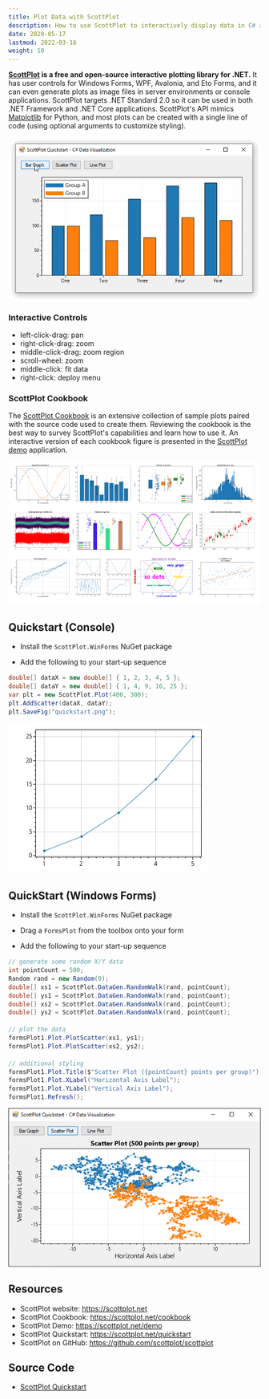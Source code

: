 ```yaml
---
title: Plot Data with ScottPlot
description: How to use ScottPlot to interactively display data in C# applications
date: 2020-05-17
lastmod: 2022-03-16
weight: 10
---
```


**[ScottPlot](https://scottplot.net) is a free and open-source interactive plotting library for .NET.** It has user controls for Windows Forms, WPF, Avalonia, and Eto Forms, and it can even generate plots as image files in server environments or console applications. ScottPlot targets .NET Standard 2.0 so it can be used in both .NET Framework and .NET Core applications. ScottPlot's API mimics [Matplotlib](https://matplotlib.org/) for Python, and most plots can be created with a single line of code (using optional arguments to customize styling).

<img src="scottplot-quickstart.gif" class="d-block mx-auto my-4">

### Interactive Controls
* left-click-drag: pan
* right-click-drag: zoom
* middle-click-drag: zoom region
* scroll-wheel: zoom
* middle-click: fit data
* right-click: deploy menu

### ScottPlot Cookbook

The [ScottPlot Cookbook](https://scottplot.net/cookbook) is an extensive collection of sample plots paired with the source code used to create them. Reviewing the cookbook is the best way to survey ScottPlot's capabilities and learn how to use it. An interactive version of each cookbook figure is presented in the [ScottPlot demo](https://scottplot.net/demo) application.

[![](scottplot-cookbook.png)](https://scottplot.net/cookbook)

## Quickstart (Console)

* Install the `ScottPlot.WinForms` NuGet package

* Add the following to your start-up sequence

```cs
double[] dataX = new double[] { 1, 2, 3, 4, 5 };
double[] dataY = new double[] { 1, 4, 9, 16, 25 };
var plt = new ScottPlot.Plot(400, 300);
plt.AddScatter(dataX, dataY);
plt.SaveFig("quickstart.png");
```

<img src="scottplot-quickstart-console.png">

## QuickStart (Windows Forms)

* Install the `ScottPlot.WinForms` NuGet package

* Drag a `FormsPlot` from the toolbox onto your form

* Add the following to your start-up sequence

```cs
// generate some random X/Y data
int pointCount = 500;
Random rand = new Random(0);
double[] xs1 = ScottPlot.DataGen.RandomWalk(rand, pointCount);
double[] ys1 = ScottPlot.DataGen.RandomWalk(rand, pointCount);
double[] xs2 = ScottPlot.DataGen.RandomWalk(rand, pointCount);
double[] ys2 = ScottPlot.DataGen.RandomWalk(rand, pointCount);

// plot the data
formsPlot1.Plot.PlotScatter(xs1, ys1);
formsPlot1.Plot.PlotScatter(xs2, ys2);

// additional styling
formsPlot1.Plot.Title($"Scatter Plot ({pointCount} points per group)");
formsPlot1.Plot.XLabel("Horizontal Axis Label");
formsPlot1.Plot.YLabel("Vertical Axis Label");
formsPlot1.Refresh();
```

<img src="scottplot-quickstart-scatter-plot.png" class="d-block mx-auto shadow my-4">

## Resources
* ScottPlot website: https://scottplot.net
* ScottPlot Cookbook: https://scottplot.net/cookbook
* ScottPlot Demo: https://scottplot.net/demo
* ScottPlot Quickstart: https://scottplot.net/quickstart
* ScottPlot on GitHub: https://github.com/scottplot/scottplot

## Source Code
* [ScottPlot Quickstart](https://scottplot.net/quickstart)